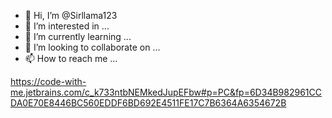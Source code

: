 - 👋 Hi, I’m @Sirllama123
- 👀 I’m interested in ...
- 🌱 I’m currently learning ...
- 💞️ I’m looking to collaborate on ...
- 📫 How to reach me ...



https://code-with-me.jetbrains.com/c_k733ntbNEMkedJupEFbw#p=PC&fp=6D34B982961CCDA0E70E8446BC560EDDF6BD692E4511FE17C7B6364A6354672B

<!---
Sirllama123/Sirllama123 is a ✨ special ✨ repository because its `README.md` (this file) appears on your GitHub profile.
You can click the Preview link to take a look at your changes.
--->
